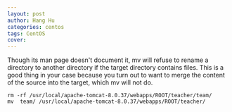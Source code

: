 ```yaml
---
layout: post
author: Hang Hu
categories: centos
tags: CentOS 
cover: 
---
```


Though its man page doesn't document it, mv will refuse to rename a directory to another directory if the target directory contains files. This is a good thing in your case because you turn out to want to merge the content of the source into the target, which mv will not do.

```
rm -rf /usr/local/apache-tomcat-8.0.37/webapps/ROOT/teacher/team/
mv  team/ /usr/local/apache-tomcat-8.0.37/webapps/ROOT/teacher/
```
